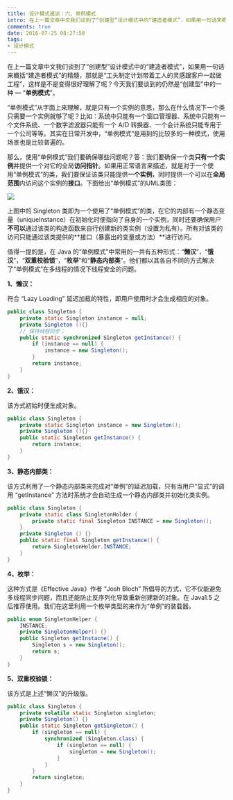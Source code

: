 ```yaml
---
title: 设计模式速谈：六、单例模式
intro: 在上一篇文章中文我们谈到了“创建型”设计模式中的“建造者模式”，如果用一句话来概括“建造者模式”的精髓，那就是“工头制定计划带着工人的灵感跟客户一起做工程”，这样是不是变得很好理解了呢？今天我们要谈到的仍然是“创建型”中的一种 — “单例模式”。
comments: true
date: 2016-07-25 08:27:50
tags:
- 设计模式 
---
```


在上一篇文章中文我们谈到了“创建型”设计模式中的“建造者模式”，如果用一句话来概括“建造者模式”的精髓，那就是“工头制定计划带着工人的灵感跟客户一起做工程”，这样是不是变得很好理解了呢？今天我们要谈到的仍然是“创建型”中的一种 — “**单例模式**”。

“单例模式”从字面上来理解，就是只有一个实例的意思，那么在什么情况下一个类只需要一个实例就够了呢？比如：系统中只能有一个窗口管理器、系统中只能有一个文件系统、一个数字滤波器只能有一个 A/D 转换器、一个会计系统只能专用于一个公司等等。其实在日常开发中，“单例模式”是用到的比较多的一种模式，使用场景也是比较普遍的。

那么，使用“单例模式”我们要确保哪些问题呢？答：我们要确保一个类**只有一个实例**并提供一个对它的全局**访问指针**。如果用正常语言来描述，就是对于一个使用“单例模式”的类，我们要保证该类只能提供**一个实例**，同时提供一个可以在**全局范围**内访问这个实例的**接口**。下面给出“单例模式”的UML类图：

![](1.png)

上图中的 Singleton 类即为一个使用了“单例模式”的类，在它的内部有一个静态变量（uniqueInstance）在初始化时便指向了自身的一个实例，同时还要确保用户**不可以**通过该类的构造函数来自行创建新的类实例（设置为私有）。所有对该类的访问只能通过该类提供的**接口（暴露出的变量或方法）**进行访问。

值得一提的是，在 Java 的“单例模式”中常用的一共有五种形式：“**懒汉**”，“**饿汉**”，“**双重校验锁**”，“**枚举**”和“**静态内部类**”。他们都以其各自不同的方式解决了“单例模式”在多线程的情况下线程安全的问题。

**1、懒汉：**

符合 “Lazy Loading” 延迟加载的特性，即用户使用时才会生成相应的对象。


```java
public class Singleton {  
    private static Singleton instance = null;  
    private Singleton (){}  
    // 保持线程同步；
    public static synchronized Singleton getInstance() {  
        if (instance == null) {  
            instance = new Singleton();  
        }  
        return instance;  
    }  
}  
```

**2、饿汉：**

该方式初始时便生成对象。


```java
public class Singleton {  
    private static Singleton instance = new Singleton();  
    private Singleton (){}  
    public static Singleton getInstance() {  
        return instance;  
    }  
}   
```

**3、静态内部类：**

该方式利用了一个静态内部类来完成对“单例”的延迟加载，只有当用户“显式”的调用 “getInstance” 方法时系统才会自动生成一个静态内部类并初始化类实例。


```java
public class Singleton {  
    private static class SingletonHolder {  
        private static final Singleton INSTANCE = new Singleton();  
    }  
    private Singleton () {}  
    public static final Singleton getInstance() {  
        return SingletonHolder.INSTANCE;  
    }  
}   
```

**4、枚举：**

这种方式是《Effective Java》作者 “Josh Bloch” 所倡导的方式，它不仅能避免多线程同步问题，而且还能防止反序列化导致重新创建新的对象。在 Java1.5 之后推荐使用。我们在这里利用一个枚举类型的来作为“单例”的装载器。


```java
public enum SingletonHelper {  
    INSTANCE;  
    private SingletonHelper() {}  
    public Singleton getInstacne() {
        Singleton s = new Singleton();
        return s;
    }
}    
```

**5、双重校验锁：**

该方式是上述“懒汉”的升级版。


```java
public class Singleton {  
    private volatile static Singleton singleton;  
    private Singleton() {}  
    public static Singleton getSingleton() {  
        if (singleton == null) {  
            synchronized (Singleton.class) {  
                if (singleton == null) {  
                    singleton = new Singleton();  
                }  
            }  
        }  
        return singleton;  
    }  
}    
```
